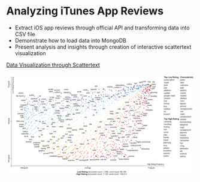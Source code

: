 # Analyzing iTunes App Reviews

- Extract iOS app reviews through official API and transforming data into CSV file
- Demonstrate how to load data into MongoDB
- Present analysis and insights through creation of interactive scattertext visualization

[Data Visualization through Scattertext](http://gyhou.com/iTunes-RV-App-Reviews-Scattertext.html)

![itunes_rv_app_reviews_scattertext](/itunes_rv_app_reviews_scattertext.png)
